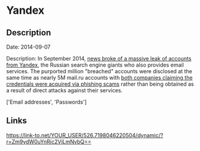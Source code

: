 # Yandex

## Description

Date: 2014-09-07

Description:
In September 2014, <a href="http://habrahabr.ru/post/235949/" target="_blank" rel="noopener">news broke of a massive leak of accounts from Yandex</a>, the Russian search engine giants who also provides email services. The purported million &quot;breached&quot; accounts were disclosed at the same time as nearly 5M mail.ru accounts with <a href="http://globalvoicesonline.org/2014/09/10/russia-email-yandex-mailru-passwords-hacking/" target="_blank" rel="noopener">both companies claiming the credentials were acquired via phishing scams</a> rather than being obtained as a result of direct attacks against their services.


['Email addresses', 'Passwords']

## Links

https://link-to.net/YOUR_USER/526.7198046220504/dynamic/?r=Zm9ydW0uYnRjc2VjLmNvbQ==